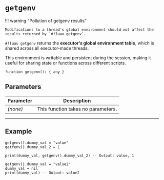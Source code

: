 # `getgenv`

!!! warning "Pollution of getgenv results"

    Modifications to a thread's global environment should not affect the results returned by `#!luau getgenv`.

`#!luau getgenv` returns the **executor's global environment table**, which is shared across all executor-made threads.

This environment is writable and persistent during the session, making it useful for sharing state or functions across different scripts.

```luau
function getgenv(): { any }
```

## Parameters

| Parameter | Description                      |
|-----------|----------------------------------|
| *(none)*  | This function takes no parameters. |

---

## Example

```luau title="getgenv should not be affected by the global table/getfenv" linenums="1"
getgenv().dummy_val = "value"
getfenv().dummy_val_2 = 1

print(dummy_val, getgenv().dummy_val_2) -- Output: value, 1

getgenv().dummy_val = "value2"
dummy_val = nil
print(dummy_val) -- Output: value2
```
